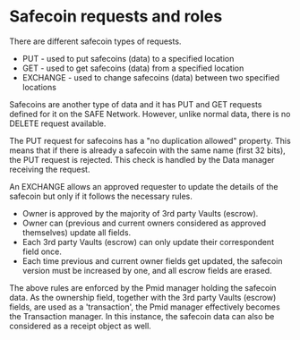 # Safecoin requests and roles
There are different safecoin types of requests.
* PUT - used to put safecoins (data) to a specified location
* GET - used to get safecoins (data) from a specified location
* EXCHANGE - used to change safecoins (data) between two specified locations

Safecoins are another type of data and it has PUT and GET requests defined for it on the SAFE Network. However, unlike normal data, there is no DELETE request available.

The PUT request for safecoins has a "no duplication allowed" property. This means that if there is already a safecoin with the same name (first 32 bits), the PUT request is rejected. This check is handled by the Data manager receiving the request.

An EXCHANGE allows an approved requester to update the details of the safecoin but only if it follows the necessary rules.

* Owner is approved by the majority of 3rd party Vaults (escrow).
* Owner can (previous and current owners considered as approved themselves) update all fields.
* Each 3rd party Vaults (escrow) can only update their correspondent field once.
* Each time previous and current owner fields get updated, the safecoin version must be increased by one, and all escrow fields are erased.

The above rules are enforced by the Pmid manager holding the safecoin data. As the ownership field, together with the 3rd party Vaults (escrow) fields, are used as a 'transaction', the Pmid manager effectively becomes the Transaction manager. In this instance, the safecoin data can also be considered as a receipt object as well.
